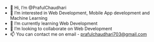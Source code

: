 - 👋 Hi, I’m @PrafulChaudhari
- 👀 I’m interested in Web Development, Mobile App development and Machine Learning
- 🌱 I’m currently learning Web Development
- 💞️ I’m looking to collaborate on Web Development
- 📫 You can contact me on email - prafulchaudhari703@gmail.com

<!---
prafulChaudhari/prafulChaudhari is a ✨ special ✨ repository because its `README.md` (this file) appears on your GitHub profile.
You can click the Preview link to take a look at your changes.
--->
